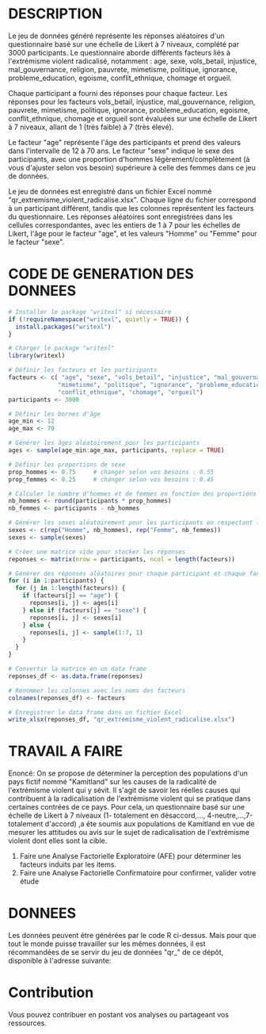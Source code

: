 # DESCRIPTION

Le jeu de données généré représente les réponses aléatoires d'un questionnaire basé sur une échelle de Likert à 7 niveaux, complété par 3000 participants. Le questionnaire aborde différents facteurs liés à l'extrémisme violent radicalisé, notamment : age, sexe, vols_betail, injustice, mal_gouvernance, religion, pauvrete, mimetisme, politique, ignorance, probleme_education, egoisme, conflit_ethnique, chomage et orgueil.

Chaque participant a fourni des réponses pour chaque facteur. Les réponses pour les facteurs vols_betail, injustice, mal_gouvernance, religion, pauvrete, mimetisme, politique, ignorance, probleme_education, egoisme, conflit_ethnique, chomage et orgueil sont évaluées sur une échelle de Likert à 7 niveaux, allant de 1 (très faible) à 7 (très élevé).

Le facteur "age" représente l'âge des participants et prend des valeurs dans l'intervalle de 12 à 70 ans. Le facteur "sexe" indique le sexe des participants, avec une proportion d'hommes légèrement/complètement (à vous d'ajuster selon vos besoin) supérieure à celle des femmes dans ce jeu de données.

Le jeu de données est enregistré dans un fichier Excel nommé "qr_extremisme_violent_radicalise.xlsx". Chaque ligne du fichier correspond à un participant différent, tandis que les colonnes représentent les facteurs du questionnaire. Les réponses aléatoires sont enregistrées dans les cellules correspondantes, avec les entiers de 1 à 7 pour les échelles de Likert, l'âge pour le facteur "age", et les valeurs "Homme" ou "Femme" pour le facteur "sexe".

# CODE DE GENERATION DES DONNEES

```R
# Installer le package "writexl" si nécessaire
if (!requireNamespace("writexl", quietly = TRUE)) {
  install.packages("writexl")
}

# Charger le package "writexl"
library(writexl)

# Définir les facteurs et les participants
facteurs <- c( "age", "sexe", "vols_betail", "injustice", "mal_gouvernance", "religion", "pauvrete",
              "mimetisme", "politique", "ignorance", "probleme_education", "egoisme",
              "conflit_ethnique", "chomage", "orgueil")
participants <- 3000

# Définir les bornes d'âge
age_min <- 12
age_max <- 70

# Générer les âges aléatoirement pour les participants
ages <- sample(age_min:age_max, participants, replace = TRUE)

# Définir les proportions de sexe
prop_hommes <- 0.75     # changer selon vos besoins : 0.55
prop_femmes <- 0.25     # changer selon vos besoins : 0.45

# Calculer le nombre d'hommes et de femmes en fonction des proportions
nb_hommes <- round(participants * prop_hommes)
nb_femmes <- participants - nb_hommes

# Générer les sexes aléatoirement pour les participants en respectant le nombre d'hommes et de femmes
sexes <- c(rep("Homme", nb_hommes), rep("Femme", nb_femmes))
sexes <- sample(sexes)

# Créer une matrice vide pour stocker les réponses
reponses <- matrix(nrow = participants, ncol = length(facteurs))

# Générer des réponses aléatoires pour chaque participant et chaque facteur
for (i in 1:participants) {
  for (j in 1:length(facteurs)) {
    if (facteurs[j] == "age") {
      reponses[i, j] <- ages[i]
    } else if (facteurs[j] == "sexe") {
      reponses[i, j] <- sexes[i]
    } else {
      reponses[i, j] <- sample(1:7, 1)
    }
  }
}

# Convertir la matrice en un data frame
reponses_df <- as.data.frame(reponses)

# Renommer les colonnes avec les noms des facteurs
colnames(reponses_df) <- facteurs

# Enregistrer le data frame dans un fichier Excel
write_xlsx(reponses_df, "qr_extremisme_violent_radicalise.xlsx")


```
# TRAVAIL A FAIRE

Enoncé: 
On se propose de déterminer la perception des populations d'un pays fictif nommé "Kamitland" sur les causes de la radicalité de l'extrémisme violent qui y sévit. Il s'agit de savoir les réelles causes qui contribuent à la radicalisation de l'extrémisme violent qui se pratique dans certaines contrées de ce pays. Pour cela, un questionnaire basé sur une échelle de Likert à 7 niveaux (1- totalement en désaccord,..., 4-neutre,...,7-totalement d'accord) ,a éte soumis aux populations de Kamitland en vue de mesurer les attitudes ou avis sur le sujet de radicalisation de l'extrémisme violent dont elles sont la cible.
1. Faire une Analyse Factorielle Exploratoire (AFE) pour déterminer les facteurs induits par les items.
2. Faire une Analyse Factorielle Confirmatoire pour confirmer, valider votre étude 

# DONNEES

Les données peuvent être générées par le code R ci-dessus. Mais pour que tout le monde puisse travailler sur les mêmes 
données, il est récommandées de se servir du jeu de données "qr_" de ce dépôt, disponible à l'adresse suivante: 



# Contribution
Vous pouvez contribuer en postant vos analyses ou partageant vos ressources.










